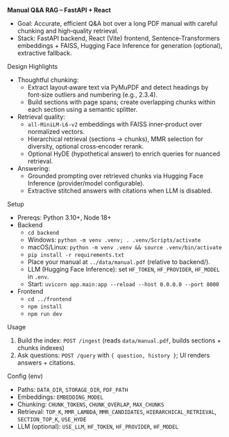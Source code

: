 **Manual Q&A RAG – FastAPI + React**

- Goal: Accurate, efficient Q&A bot over a long PDF manual with careful chunking and high‑quality retrieval.
- Stack: FastAPI backend, React (Vite) frontend, Sentence‑Transformers embeddings + FAISS, Hugging Face Inference for generation (optional), extractive fallback.

Design Highlights
- Thoughtful chunking:
  - Extract layout‑aware text via PyMuPDF and detect headings by font‑size outliers and numbering (e.g., 2.3.4).
  - Build sections with page spans; create overlapping chunks within each section using a semantic splitter.
- Retrieval quality:
  - `all‑MiniLM‑L6‑v2` embeddings with FAISS inner‑product over normalized vectors.
  - Hierarchical retrieval (sections → chunks), MMR selection for diversity, optional cross‑encoder rerank.
  - Optional HyDE (hypothetical answer) to enrich queries for nuanced retrieval.
- Answering:
  - Grounded prompting over retrieved chunks via Hugging Face Inference (provider/model configurable).
  - Extractive stitched answers with citations when LLM is disabled.

Setup
- Prereqs: Python 3.10+, Node 18+
- Backend
  - `cd backend`
  - Windows: `python -m venv .venv; . .venv/Scripts/activate`
  - macOS/Linux: `python -m venv .venv && source .venv/bin/activate`
  - `pip install -r requirements.txt`
  - Place your manual at `../data/manual.pdf` (relative to backend/).
  - LLM (Hugging Face Inference): set `HF_TOKEN`, `HF_PROVIDER`, `HF_MODEL` in `.env`.
  - Start: `uvicorn app.main:app --reload --host 0.0.0.0 --port 8000`
- Frontend
  - `cd ../frontend`
  - `npm install`
  - `npm run dev`

Usage
1. Build the index: `POST /ingest` (reads `data/manual.pdf`, builds sections + chunks indexes)
2. Ask questions: `POST /query` with `{ question, history }`; UI renders answers + citations.

Config (env)
- Paths: `DATA_DIR`, `STORAGE_DIR`, `PDF_PATH`
- Embeddings: `EMBEDDING_MODEL`
- Chunking: `CHUNK_TOKENS`, `CHUNK_OVERLAP`, `MAX_CHUNKS`
- Retrieval: `TOP_K`, `MMR_LAMBDA`, `MMR_CANDIDATES`, `HIERARCHICAL_RETRIEVAL`, `SECTION_TOP_K`, `USE_HYDE`
- LLM (optional): `USE_LLM`, `HF_TOKEN`, `HF_PROVIDER`, `HF_MODEL`


